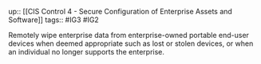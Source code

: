 up:: [[CIS Control 4 - Secure Configuration of Enterprise Assets and Software]]
tags:: #IG3 #IG2

Remotely wipe enterprise data from enterprise-owned portable end-user devices when deemed appropriate such as lost or stolen devices, or when an individual no longer supports the enterprise.